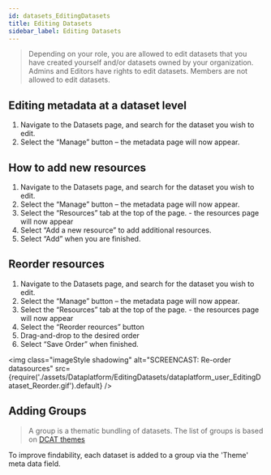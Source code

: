 ```yaml
---
id: datasets_EditingDatasets
title: Editing Datasets
sidebar_label: Editing Datasets
---
```


> Depending on your role, you are allowed to edit datasets that you have created yourself and/or datasets owned by your organization. Admins and Editors have rights to edit datasets. Members are not allowed to edit datasets.

## Editing metadata at a dataset level

1. Navigate to the Datasets page, and search for the dataset you wish to edit.
2. Select the “Manage” button – the metadata page will now appear.

## How to add new resources

1. Navigate to the Datasets page, and search for the dataset you wish to edit.
2. Select the “Manage” button – the metadata page will now appear.
3. Select the “Resources” tab at the top of the page. - the resources page will now appear
4. Select “Add a new resource” to add additional resources.
5. Select “Add” when you are finished.

## Reorder resources

1. Navigate to the Datasets page, and search for the dataset you wish to edit.
2. Select the “Manage” button – the metadata page will now appear.
3. Select the “Resources” tab at the top of the page. - the resources page will now appear
4. Select the “Reorder reources” button
5. Drag-and-drop to the desired order
6. Select “Save Order” when finished.

<img class="imageStyle shadowing" alt="SCREENCAST: Re-order datasources" src={require('./assets/Dataplatform/EditingDatasets/dataplatform_user_EditingDataset_Reorder.gif').default} />

## Adding Groups

> A group is a thematic bundling of datasets. The list of groups is based on <a href="https://docs.dataportal.se/dcat/en/#5.2" target="_blank" rel="noreferrer noopener">DCAT themes</a>

To improve findability, each dataset is added to a group via the 'Theme' meta data field.

<!-- The tab to add a group is next to the input data of the data set. Choose the theme that fits the dataset from the drop down list. The themes are consistent with the list as used by <a href="https://data.overheid.nl" target="_blank">Data Overheid</a>. -->
